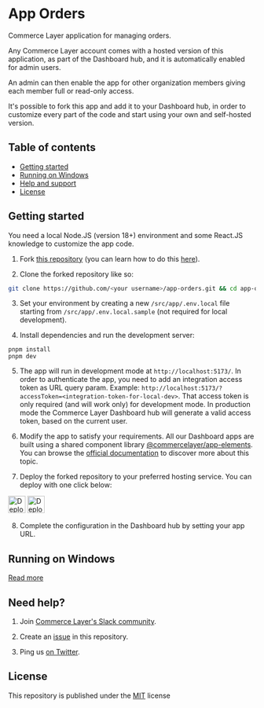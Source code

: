 # App Orders

Commerce Layer application for managing orders.

Any Commerce Layer account comes with a hosted version of this application, as part of the Dashboard hub, and it is automatically enabled for admin users.

An admin can then enable the app for other organization members giving each member full or read-only access.

It's possible to fork this app and add it to your Dashboard hub, in order to customize every part of the code and start using your own and self-hosted version.

## Table of contents

- [Getting started](#getting-started)
- [Running on Windows](#running-on-windows)
- [Help and support](#need-help)
- [License](#license)

## Getting started

You need a local Node.JS (version 18+) environment and some React.JS knowledge to customize the app code.

1. Fork [this repository](https://github.com/commercelayer/app-orders) (you can learn how to do this [here](https://help.github.com/articles/fork-a-repo)).

2. Clone the forked repository like so:

```bash
git clone https://github.com/<your username>/app-orders.git && cd app-orders
```

3. Set your environment by creating a new `/src/app/.env.local` file starting from `/src/app/.env.local.sample` (not required for local development).

4. Install dependencies and run the development server:

```
pnpm install
pnpm dev
```

5. The app will run in development mode at `http://localhost:5173/`.
   In order to authenticate the app, you need to add an integration access token as URL query param. Example: `http://localhost:5173/?accessToken=<integration-token-for-local-dev>`.
   That access token is only required (and will work only) for development mode. In production mode the Commerce Layer Dashboard hub will generate a valid access token, based on the current user.

6. Modify the app to satisfy your requirements.
   All our Dashboard apps are built using a shared component library [@commercelayer/app-elements](https://github.com/commercelayer/app-elements).
   You can browse the [official documentation](https://github.com/commercelayer/app-elements) to discover more about this topic.

7. Deploy the forked repository to your preferred hosting service. You can deploy with one click below:

[<img src="https://www.netlify.com/img/deploy/button.svg" alt="Deploy to Netlify" height="35">](https://app.netlify.com/start/deploy?repository=https://github.com/commercelayer/app-orders#PUBLIC_SELF_HOSTED_SLUG) [<img src="https://vercel.com/button" alt="Deploy to Vercel" height="35">](https://vercel.com/new/clone?repository-url=https://github.com/commercelayer/app-orders&build-command=pnpm%20build&output-directory=packages%2Fapp%2Fdist&env=PUBLIC_SELF_HOSTED_SLUG&envDescription=your%20organization%20slug)

8. Complete the configuration in the Dashboard hub by setting your app URL.

## Running on Windows

[Read more](https://github.com/commercelayer/.github/blob/main/PNPM_ON_WINDOWS.md)

## Need help?

1. Join [Commerce Layer's Slack community](https://slack.commercelayer.app).

2. Create an [issue](https://github.com/commercelayer/app-orders/issues) in this repository.

3. Ping us [on Twitter](https://twitter.com/commercelayer).

## License

This repository is published under the [MIT](LICENSE) license
